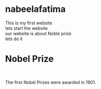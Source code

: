 # nabeelafatima
This is my first website
<br>
lets start the website 
<br>
our website is about Noble prize
<br>
lets do it
<br>
<h1>Nobel Prize </h1>
<br>
<p>The first Nobel Prizes were awarded in 1901. </p>

